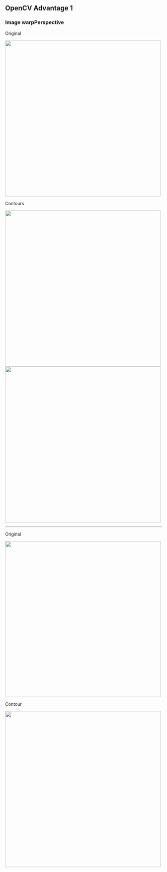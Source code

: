 ## OpenCV Advantage 1

### Image warpPerspective

Original

<img width=500 src="https://user-images.githubusercontent.com/44635266/63210914-58423800-c12b-11e9-8656-442cdf23b2ec.png">

Contours

<img width=500 src="https://user-images.githubusercontent.com/44635266/63210868-2c26b700-c12b-11e9-8a0b-2e672c91403e.png">

<img width=500 src="https://user-images.githubusercontent.com/44635266/63210870-2c26b700-c12b-11e9-94da-8bea8343a2fd.png">


***

Original

<img width=500 src="https://user-images.githubusercontent.com/44635266/63211213-3fd41c80-c12f-11e9-8b55-5c7bc193c53b.png">

Contour

<img width=500 src="https://user-images.githubusercontent.com/44635266/63211214-406cb300-c12f-11e9-9db7-08834490546f.png">
